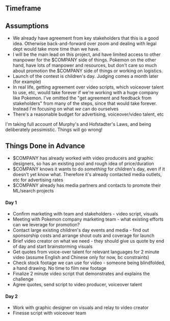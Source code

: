 ## Timeframe

## Assumptions

* We already have agreement from key stakeholders that this is a good idea. Otherwise back-and-forward over zoom and dealing with legal dept would take more time than we have.
* I will be the main lead on this project, and have limited access to other manpower for the $COMPANY side of things. Pokemon on the other hand, have lots of manpower and resources, but don't care so much about promotion the $COMPANY side of things or working on logistics.
* Launch of the contest is children's day. Judging comes a month later (for example)
* In real life, getting agreement over video scripts, which voiceover talent to use, etc, would take forever if we're working with a huge company like Pokemon. I've omitted the "get agreement and feedback from stakeholders" from many of the steps, since that would take forever. Instead I'm focusing on what *we* can do ourselves
* There's a reasonable budget for advertising, voiceover/video talent, etc

I'm taking full account of Murphy's and Hofstadter's Laws, and being deliberately pessimistic. Things will go wrong!

## Things Done in Advance

* $COMPANY has already worked with video producers and graphic designers, so has an existing pool and rough idea of price/duration
* $COMPANY knows it wants to do *something* for children's day, even if it doesn't yet know what. Therefore it's already contacted media outlets, etc for advertising rates
* $COMPANY already has media partners and contacts to promote their ML/search projects

#### Day 1

* Confirm marketing with team and stakeholders - video script, visuals
* Meeting with Pokemon company marketing team - what existing efforts can we leverage for promotion?
* Contact large existing children's day events and media - find out sponsorship costs and arrange shout outs and coverage for launch
* Brief video creator on what we need - they should give us quote by end of day and start brainstorming visuals
* Get quotes from voice-over talent for relevant languages for 2 minute video (assume English and Chinese only for now, bc constraints)
* Check stock footage we can use for video - someone being blindfolded, a hand drawing. No time to film new footage
* Finalize 2 minute video script that demonstrates and explains the challenge
* Agree quotes, send script to video producer, voiceover talent

#### Day 2

* Work with graphic designer on visuals and relay to video creator
* Finesse script with voiceover team

